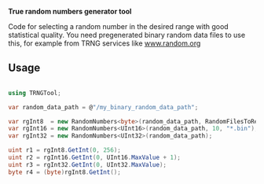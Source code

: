 **True random numbers generator tool**

Code for selecting a random number in the desired range with good statistical quality.
You need pregenerated binary random data files to use this, for example from TRNG services like www.random.org

## Usage

```C#

using TRNGTool;

var random_data_path = @"/my_binary_random_data_path";

var rgInt8  = new RandomNumbers<byte>(random_data_path, RandomFilesToRead.AllFiles, "*.bin");
var rgInt16 = new RandomNumbers<UInt16>(random_data_path, 10, "*.bin");
var rgInt32 = new RandomNumbers<UInt32>(random_data_path);

uint r1 = rgInt8.GetInt(0, 256);
uint r2 = rgInt16.GetInt(0, UInt16.MaxValue + 1);
uint r3 = rgInt32.GetInt(0, UInt32.MaxValue);
byte r4 = (byte)rgInt8.GetInt();
```
